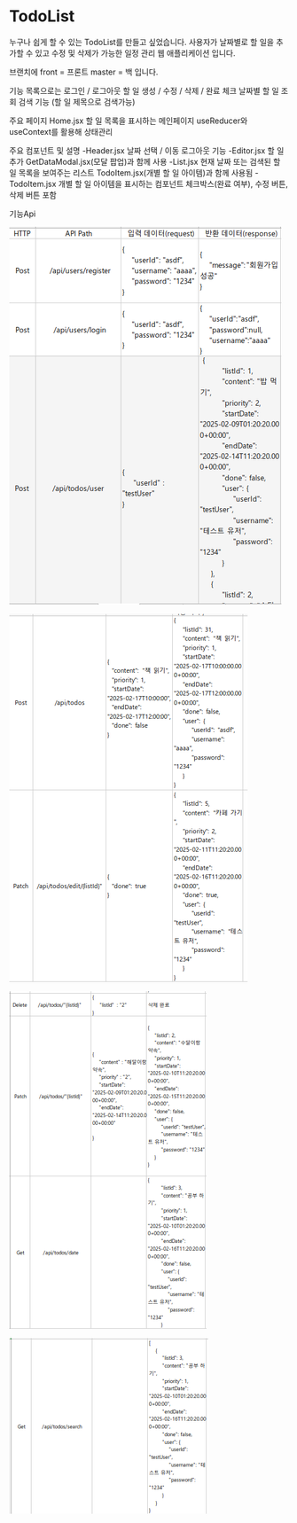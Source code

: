 # TodoList
누구나 쉽게 할 수 있는 TodoList를 만들고 싶었습니다.
사용자가 날짜별로 할 일을 추가할 수 있고 수정 및 삭제가 가능한 일정 관리 웹 애플리케이션 입니다.

브랜치에 
front = 프론트
master = 백
입니다.

기능 목록으로는 
로그인 / 로그아웃
할 일 생성 / 수정 / 삭제 / 완료 체크
날짜별 할 일 조회
검색 기능 (할 일 제목으로 검색가능)


주요 페이지
Home.jsx
할 일 목록을 표시하는 메인페이지
useReducer와 useContext를 활용해 상태관리 

주요 컴포넌트 및 설명
-Header.jsx
날짜 선택 / 이동
로그아웃 기능
-Editor.jsx
할 일 추가 GetDataModal.jsx(모달 팝업)과 함께 사용
-List.jsx
현재 날짜 또는 검색된 할 일 목록을 보여주는 리스트
TodoItem.jsx(개별 할 일 아이템)과 함께 사용됨
-TodoItem.jsx
개별 할 일 아이템을 표시하는 컴포넌트
체크박스(완료 여부), 수정 버튼, 삭제 버튼 포함


기능Api

![Api1](https://github.com/Luca-HyeongRok/TodoList/blob/main/Screenshot_1.png)

![Api2](https://github.com/Luca-HyeongRok/TodoList/blob/main/Screenshot_2.png)

![Api3](https://github.com/Luca-HyeongRok/TodoList/blob/main/Screenshot_3.png)

![Api4](https://github.com/Luca-HyeongRok/TodoList/blob/main/Screenshot_4.png)
